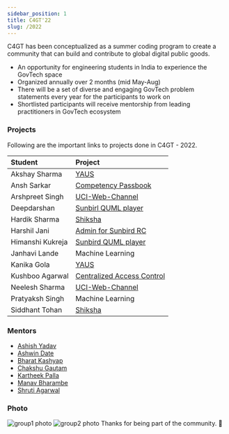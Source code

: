 ```yaml
---
sidebar_position: 1
title: C4GT'22
slug: /2022
---
```



C4GT has been conceptualized as a summer coding program to create a community that can build and contribute to global digital public goods.

* An opportunity for engineering students in India to experience the GovTech space
* Organized annually over 2 months (mid May-Aug)
* There will be a set of diverse and engaging GovTech problem statements every year for the participants to work on
* Shortlisted participants will receive mentorship from leading practitioners in GovTech ecosystem


### Projects
Following are the important links to projects done in C4GT - 2022.

| Student | Project |
| :--- | :--- |
| Akshay Sharma | [YAUS](/docs/2022/yaus) |
| Ansh Sarkar | [Competency Passbook](/docs/2022/passbook) |
| Arshpreet Singh | [UCI-Web-Channel](/docs/2022/uci) |
| Deepdarshan | [Sunbirl QUML player](/docs/2022/sunbird-quml) |
| Hardik Sharma | [Shiksha](/docs/2022/shiksha) |
| Harshil Jani | [Admin for Sunbird RC](/docs/2022/admin) |
| Himanshi Kukreja | [Sunbird QUML player](/docs/2022/sunbird-quml) |
| Janhavi Lande | Machine Learning |
| Kanika Gola | [YAUS](/docs/2022/yaus) |
| Kushboo Agarwal | [Centralized Access Control](/docs/2022/cac) |
| Neelesh Sharma | [UCI-Web-Channel](/docs/2022/uci) |
| Pratyaksh Singh | Machine Learning |
| Siddhant Tohan | [Shiksha](/docs/2022/shiksha) |
### Mentors

* [Ashish Yadav](https://github.com/ashish-samagra)
* [Ashwin Date](https://github.com/coolbung)
* [Bharat Kashyap](https://github.com/bharatkashyap)
* [Chakshu Gautam](https://github.com/ChakshuGautam)
* [Kartheek Palla](https://github.com/pallakartheekreddy)
* [Manav Bharambe](https://github.com/anarchistMegabyte)
* [Shruti Agarwal](https://github.com/Shruti3004)

### Photo

![group1 photo](/img/c4gt22participants.jpeg)
![group2 photo](/img/c4gt23participants.jpeg)
Thanks for being part of the community. 💚
